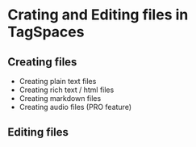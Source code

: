 # Crating and Editing files in TagSpaces

## Creating files

* Creating plain text files
* Creating rich text / html files
* Creating markdown files
* Creating audio files (PRO feature)

## Editing files